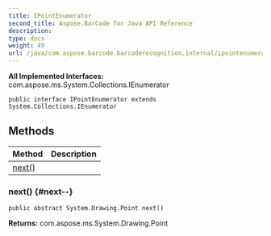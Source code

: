 ```yaml
---
title: IPointEnumerator
second_title: Aspose.BarCode for Java API Reference
description: 
type: docs
weight: 49
url: /java/com.aspose.barcode.barcoderecognition.internal/ipointenumerator/
---
```

**All Implemented Interfaces:**
com.aspose.ms.System.Collections.IEnumerator
```
public interface IPointEnumerator extends System.Collections.IEnumerator
```
## Methods

| Method | Description |
| --- | --- |
| [next()](#next--) |  |
### next() {#next--}
```
public abstract System.Drawing.Point next()
```




**Returns:**
com.aspose.ms.System.Drawing.Point
